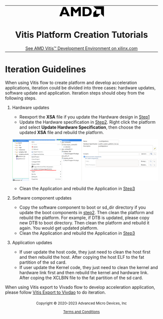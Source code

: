 <table class="sphinxhide" width="100%">
 <tr width="100%">
    <td align="center"><img src="https://raw.githubusercontent.com/Xilinx/Image-Collateral/main/xilinx-logo.png" width="30%"/><h1>Vitis Platform Creation Tutorials</h1>
    <a href="https://www.xilinx.com/products/design-tools/vitis.html">See AMD Vitis™ Development Environment on xilinx.com</br></a>
    </td>
 </tr>
</table>

# Iteration Guidelines

When using Vitis flow to create platform and develop acceleration applications, iteration could be divided into three cases: hardware updates, software update and application. Iteration steps should obey from the following steps.

1. Hardware updates

    - Reexport the **XSA** file if you update the Hardware design in [Step1](step1.md)
    - Update the Hardware specification in [Step2](step2.md). Right click the platform and select **Update Hardware Specification**, then choose the updated **XSA** file and rebuild the platform.

    ![image](./images/update_hw.PNG)

    - Clean the Application and rebuild the Application in [Step3](step3.md)

2. Software component updates

    - Copy the software component to boot or sd_dir directory if you update the boot components in [step2](step2.md). Then clean the platform and rebuild the platform. For example, if DTB is updated, please copy new DTB to boot directory. Then clean the platform and rebuild it again. You would get updated platform.
    - Clean the Application and rebuild the Application in [Step3](step3.md)

3. Application updates

    - If user update the host code, they just need to clean the host first and then rebuild the host. After copying the host ELF to the fat partition of the sd card.
    - If user update the Kernel code, they just need to clean the kernel and hardware link first and then rebuild the kernel and hardware link. After coping the XCLBIN file to the fat partition of the sd card.

When using Vitis export to Vivado flow to develop acceleration application, please follow [Vitis Export to Vivdao](../../Feature_Tutorials/03_Vitis_Export_To_Vivado/README.md) to do iteration.


<p class="sphinxhide" align="center"><sub>Copyright © 2020–2023 Advanced Micro Devices, Inc</sub></p>

<p class="sphinxhide" align="center"><sup><a href="https://www.amd.com/en/corporate/copyright">Terms and Conditions</a></sup></p>
